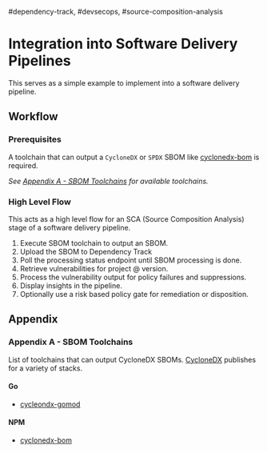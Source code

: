 #dependency-track, #devsecops, #source-composition-analysis

# Integration into Software Delivery Pipelines

This serves as a simple example to implement into a software delivery pipeline.


## Workflow

### Prerequisites

A toolchain that can output a `CycloneDX` or `SPDX` SBOM like [cyclonedx-bom](https://github.com/CycloneDX/cyclonedx-node-module) is required.

*See [Appendix A - SBOM Toolchains](#appendix-a-sbom-toolchains) for available toolchains.*

### High Level Flow

This acts as a high level flow for an SCA (Source Composition Analysis) stage of a software delivery pipeline.

1. Execute SBOM toolchain to output an SBOM.
2. Upload the SBOM to Dependency Track
3. Poll the processing status endpoint until SBOM processing is done.
4. Retrieve vulnerabilities for project @ version.
5. Process the vulnerability output for policy failures and suppressions.
6. Display insights in the pipeline.
7. Optionally use a risk based policy gate for remediation or disposition.


## Appendix

### Appendix A - SBOM Toolchains

List of toolchains that can output CycloneDX SBOMs. [CycloneDX](https://github.com/CycloneDX) publishes for a variety of stacks.

#### Go

- [cycleondx-gomod](https://github.com/CycloneDX/cyclonedx-gomod)

#### NPM

- [cyclonedx-bom](https://github.com/CycloneDX/cyclonedx-node-module) 